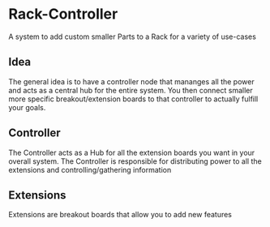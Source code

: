 # Rack-Controller
A system to add custom smaller Parts to a Rack for a variety of use-cases

## Idea
The general idea is to have a controller node that mananges all the power and acts as a central
hub for the entire system. You then connect smaller more specific breakout/extension boards to that
controller to actually fulfill your goals.

## Controller
The Controller acts as a Hub for all the extension boards you want in your overall system. The
Controller is responsible for distributing power to all the extensions and controlling/gathering
information

## Extensions
Extensions are breakout boards that allow you to add new features